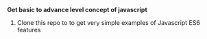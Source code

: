 **Get basic to advance level concept of javascript**

1. Clone this repo to to get very simple examples of Javascript ES6 features